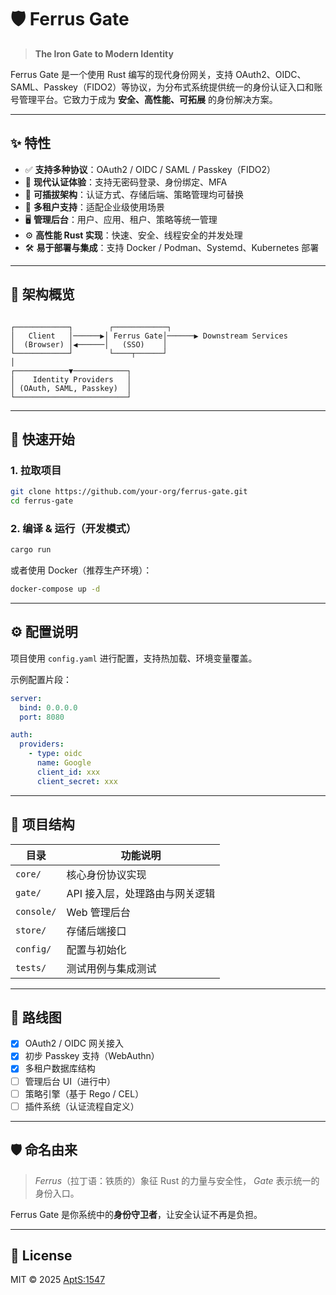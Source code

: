 # 🛡️ Ferrus Gate

> **The Iron Gate to Modern Identity**

Ferrus Gate 是一个使用 Rust 编写的现代身份网关，支持 OAuth2、OIDC、SAML、Passkey（FIDO2）等协议，为分布式系统提供统一的身份认证入口和账号管理平台。它致力于成为 **安全、高性能、可拓展** 的身份解决方案。

---

## ✨ 特性

- ✅ **支持多种协议**：OAuth2 / OIDC / SAML / Passkey（FIDO2）
- 🔐 **现代认证体验**：支持无密码登录、身份绑定、MFA
- 🧩 **可插拔架构**：认证方式、存储后端、策略管理均可替换
- 🏢 **多租户支持**：适配企业级使用场景
- 🖥️ **管理后台**：用户、应用、租户、策略等统一管理
- ⚙️ **高性能 Rust 实现**：快速、安全、线程安全的并发处理
- 🛠️ **易于部署与集成**：支持 Docker / Podman、Systemd、Kubernetes 部署

---

## 📐 架构概览

```

┌────────────┐        ┌────────────┐
│   Client   │──────▶│ Ferrus Gate│──────▶ Downstream Services
│  (Browser) │◀──────│   (SSO)    │
└────────────┘        └────┬──────┘
│
┌────────────▼────────────┐
│    Identity Providers   │
│ (OAuth, SAML, Passkey)  │
└─────────────────────────┘

````

---

## 🚀 快速开始

### 1. 拉取项目

```bash
git clone https://github.com/your-org/ferrus-gate.git
cd ferrus-gate
````

### 2. 编译 & 运行（开发模式）

```bash
cargo run
```

或者使用 Docker（推荐生产环境）：

```bash
docker-compose up -d
```

---

## ⚙️ 配置说明

项目使用 `config.yaml` 进行配置，支持热加载、环境变量覆盖。

示例配置片段：

```yaml
server:
  bind: 0.0.0.0
  port: 8080

auth:
  providers:
    - type: oidc
      name: Google
      client_id: xxx
      client_secret: xxx
```

---

## 📁 项目结构

| 目录         | 功能说明              |
| ---------- | ----------------- |
| `core/`    | 核心身份协议实现          |
| `gate/`    | API 接入层，处理路由与网关逻辑 |
| `console/` | Web 管理后台          |
| `store/`   | 存储后端接口            |
| `config/`  | 配置与初始化            |
| `tests/`   | 测试用例与集成测试         |

---

## 🧪 路线图

* [x] OAuth2 / OIDC 网关接入
* [x] 初步 Passkey 支持（WebAuthn）
* [x] 多租户数据库结构
* [ ] 管理后台 UI（进行中）
* [ ] 策略引擎（基于 Rego / CEL）
* [ ] 插件系统（认证流程自定义）

---

## 🛡️ 命名由来

> *Ferrus*（拉丁语：铁质的）象征 Rust 的力量与安全性，
> *Gate* 表示统一的身份入口。

Ferrus Gate 是你系统中的**身份守卫者**，让安全认证不再是负担。

---

## 📜 License

MIT © 2025 [AptS:1547](https://github.com/AptS-1547)

